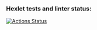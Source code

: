 ### Hexlet tests and linter status:
[![Actions Status](https://github.com/Uralskii/frontend-project-11/actions/workflows/hexlet-check.yml/badge.svg)](https://github.com/Uralskii/frontend-project-11/actions)